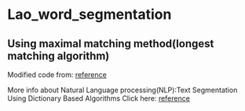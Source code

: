 # Lao_word_segmentation
## Using maximal matching method(longest matching algorithm)
Modified code from: [reference](https://medium.com/@anshul16/maximum-matching-word-segmentation-algorithm-python-code-3444fe4bd6f9
)

More info about Natural Language processing(NLP):Text Segmentation Using Dictionary Based Algorithms 
Click here: [reference](https://medium.com/@phylypo/nlp-text-segmentation-using-dictionary-based-algorithms-6d0a45a76c08)
